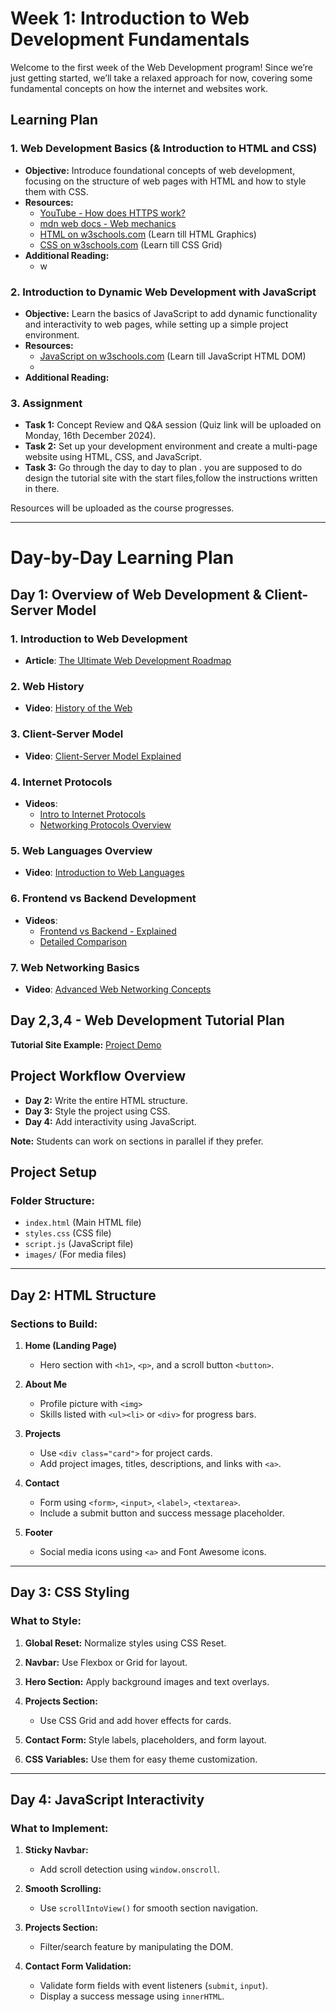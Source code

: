 # Week 1: Introduction to Web Development Fundamentals

Welcome to the first week of the Web Development program! Since we’re just getting started, we’ll take a relaxed approach for now, covering some fundamental concepts on how the internet and websites work.

## Learning Plan

### 1. Web Development Basics (& Introduction to HTML and CSS)

- **Objective:** Introduce foundational concepts of web development, focusing on the structure of web pages with HTML and how to style them with CSS.
- **Resources:**
  - [YouTube - How does HTTPS work?](https://www.youtube.com/watch?v=j9QmMEWmcfo)
  - [mdn web docs - Web mechanics](https://developer.mozilla.org/en-US/docs/Learn/Common_questions/Web_mechanics)
  - [HTML on w3schools.com](https://www.w3schools.com/html/default.asp) (Learn till HTML Graphics)
  - [CSS on w3schools.com](https://www.w3schools.com/css/default.asp) (Learn till CSS Grid)
- **Additional Reading:**
  - w

### 2. Introduction to Dynamic Web Development with JavaScript

- **Objective:** Learn the basics of JavaScript to add dynamic functionality and interactivity to web pages, while setting up a simple project environment.
- **Resources:**
  - [JavaScript on w3schools.com](https://www.w3schools.com/js/default.asp) (Learn till JavaScript HTML DOM)
  - 
- **Additional Reading:**

### 3. Assignment

- **Task 1:** Concept Review and Q&A session (Quiz link will be uploaded on Monday, 16th December 2024).
- **Task 2:** Set up your development environment and create a multi-page website using HTML, CSS, and JavaScript.
- **Task 3:** Go through the day to day to plan . you are supposed to do design the tutorial site with the start files,follow the instructions written in there.

Resources will be uploaded as the course progresses.

---
# **Day-by-Day Learning Plan** 

## Day 1: Overview of Web Development & Client-Server Model 

### **1. Introduction to Web Development**  
- **Article**: [The Ultimate Web Development Roadmap](https://www.browserstack.com/guide/web-development-roadmap)  

### **2. Web History**  
- **Video**: [History of the Web](https://youtu.be/wlYjSThvtew?si=zBpjKf2WwSZ9ZsvA)  

### **3. Client-Server Model**  
- **Video**: [Client-Server Model Explained](https://youtu.be/L5BlpPU_muY?si=xOWBUEOaXY5V17AV)  

### **4. Internet Protocols**  
- **Videos**:  
  - [Intro to Internet Protocols](https://youtu.be/3NDhETVfrp0?si=nb_owwLTxb1YuhTD)  
  - [Networking Protocols Overview](https://youtu.be/P6SZLcGE4us?si=DzW5ooxpABO8LE2z)  

### **5. Web Languages Overview**  
- **Video**: [Introduction to Web Languages](https://youtu.be/5YDVJaItmaY?si=YrJ2RDYVtb8fFEF0)  

### **6. Frontend vs Backend Development**  
- **Videos**:  
  - [Frontend vs Backend - Explained](https://youtu.be/WG5ikvJ2TKA?si=xyraeDVVauTw4wg7)  
  - [Detailed Comparison](https://youtu.be/XBu54nfzxAQ?si=JsfA9hXfNyHAMpGd)  

### **7. Web Networking Basics**  
- **Video**: [Advanced Web Networking Concepts](https://youtu.be/2JYT5f2isg4?si=fbQDGIJF_bIyXuGs)  


## Day 2,3,4 - Web Development Tutorial Plan

**Tutorial Site Example:** [Project Demo](https://delightful-longma-ac1459.netlify.app/)  


## **Project Workflow Overview**  

- **Day 2:** Write the entire HTML structure.  
- **Day 3:** Style the project using CSS.  
- **Day 4:** Add interactivity using JavaScript.  

**Note:** Students can work on sections in parallel if they prefer.  

## **Project Setup**  

### **Folder Structure:**  
- `index.html` (Main HTML file)  
- `styles.css` (CSS file)  
- `script.js` (JavaScript file)  
- `images/` (For media files)  

---

## **Day 2: HTML Structure**  

### **Sections to Build:**  

1. **Home (Landing Page)**  
   - Hero section with `<h1>`, `<p>`, and a scroll button `<button>`.  

2. **About Me**  
   - Profile picture with `<img>`  
   - Skills listed with `<ul><li>` or `<div>` for progress bars.  

3. **Projects**  
   - Use `<div class="card">` for project cards.  
   - Add project images, titles, descriptions, and links with `<a>`.  

4. **Contact**  
   - Form using `<form>`, `<input>`, `<label>`, `<textarea>`.  
   - Include a submit button and success message placeholder.  

5. **Footer**  
   - Social media icons using `<a>` and Font Awesome icons.  

---

## **Day 3: CSS Styling**  

### **What to Style:**  

1. **Global Reset:** Normalize styles using CSS Reset.  

2. **Navbar:** Use Flexbox or Grid for layout.  

3. **Hero Section:** Apply background images and text overlays.  

4. **Projects Section:**  
   - Use CSS Grid and add hover effects for cards.  

5. **Contact Form:** Style labels, placeholders, and form layout.  

6. **CSS Variables:** Use them for easy theme customization.  

---

## **Day 4: JavaScript Interactivity**  

### **What to Implement:**  

1. **Sticky Navbar:**  
   - Add scroll detection using `window.onscroll`.  

2. **Smooth Scrolling:**  
   - Use `scrollIntoView()` for smooth section navigation.  

3. **Projects Section:**  
   - Filter/search feature by manipulating the DOM.  

4. **Contact Form Validation:**  
   - Validate form fields with event listeners (`submit`, `input`).  
   - Display a success message using `innerHTML`.  
